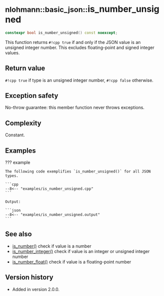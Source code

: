 # <small>nlohmann::basic_json::</small>is_number_unsigned

```cpp
constexpr bool is_number_unsigned() const noexcept;
```

This function returns `#!cpp true` if and only if the JSON value is an unsigned integer number. This excludes
floating-point and signed integer values.
    
## Return value

`#!cpp true` if type is an unsigned integer number, `#!cpp false` otherwise.

## Exception safety

No-throw guarantee: this member function never throws exceptions.

## Complexity

Constant.

## Examples

??? example

    The following code exemplifies `is_number_unsigned()` for all JSON types.
    
    ```cpp
    --8<-- "examples/is_number_unsigned.cpp"
    ```
    
    Output:
    
    ```json
    --8<-- "examples/is_number_unsigned.output"
    ```

## See also

- [is_number()](is_number.md) check if value is a number
- [is_number_integer()](is_number_integer.md) check if value is an integer or unsigned integer number
- [is_number_float()](is_number_float.md) check if value is a floating-point number

## Version history

- Added in version 2.0.0.
